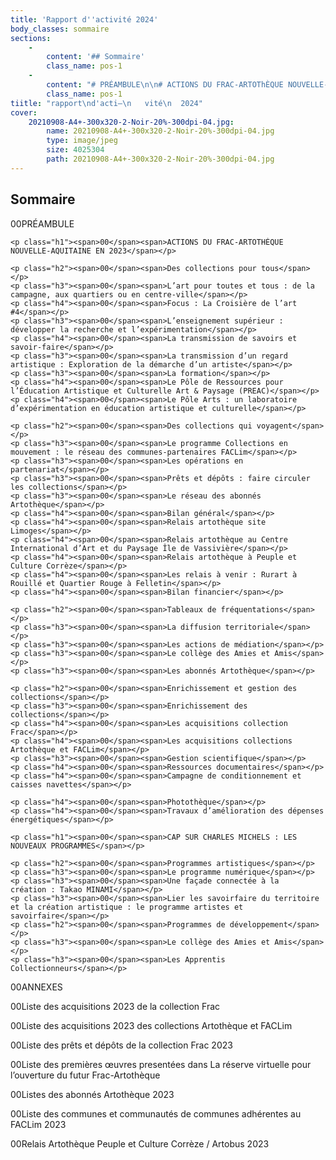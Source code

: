 ```yaml
---
title: 'Rapport d''activité 2024'
body_classes: sommaire
sections:
    -
        content: '## Sommaire'
        class_name: pos-1
    -
        content: "# PRÉAMBULE\n\n# ACTIONS DU FRAC-ARTOThÈQUE NOUVELLE-AQUITAINE EN 2023\n\n## Des collections pour tous\n### L’art pour toutes et tous\_: de la campagne, aux quartiers ou en centre-ville\n#### Focus\_: La Croisière de l’art #4\n### L’enseignement supérieur : développer la recherche et l’expérimentation\n#### La transmission de savoirs et savoir-faire\n### La transmission d’un regard artistique\_: Exploration de la démarche d’un artiste\n### La formation\n#### Le Pôle de Ressources pour l’Éducation Artistique et Culturelle Art & Paysage (PREAC)\n#### Le Pôle Arts : un laboratoire d’expérimentation en éducation artistique et culturelle\n\n## Des collections qui voyagent\n### Le programme Collections en mouvement\_: le réseau des communes-partenaires FACLim\n### Les opérations en partenariat\n### Prêts et dépôts\_: faire circuler les collections\n### Le réseau des abonnés Artothèque\n#### Bilan général\n#### Relais artothèque site Limoges\n#### Relais artothèque au Centre International d’Art et du Paysage Île de Vassivière\n#### Relais artothèque à Peuple et Culture Corrèze\n#### Les relais à venir : Rurart à Rouillé et Quartier Rouge à Felletin\n#### Bilan financier\n\n## Tableaux de fréquentations\n### La diffusion territoriale\n### Les actions de médiation\n### Le collège des Amies et Amis\n### Les abonnés Artothèque\n\n## Enrichissement et gestion des collections\n### Enrichissement des collections\n#### Les acquisitions collection Frac\n#### Les acquisitions collections Artothèque et FACLim\n### Gestion scientifique\n#### Ressources documentaires\n#### Campagne de conditionnement et caisses navettes\n\n#### Photothèque\n#### Travaux d’amélioration des dépenses énergétiques\n\n# CAP SUR ChARLES MIChELS : LES NOUVEAUX PROGRAMMES\n\n## Programmes artistiques\n### Le programme numérique\n### Une façade connectée à la création\_: Takao MINAMI\n### Lier les savoirfaire du territoire et la création artistique : le programme artistes et savoirfaire\n## Programmes de développement\n### Le collège des Amies et Amis\n### Les Apprentis Collectionneurs\n\n# ANNEXES\n## Liste des acquisitions 2023 de la collection Frac\n## Liste des acquisitions 2023 des collections Artothèque et FACLim\n## Liste des prêts et dépôts de la collection Frac 2023\n## Liste des premières œuvres presentées dans La réserve virtuelle pour l’ouverture du futur Frac-Artothèque\n## Listes des abonnés Artothèque 2023\n## Liste des communes et communautés de communes adhérentes au FACLim 2023\n## Relais Artothèque Peuple et Culture Corrèze / Artobus 2023"
        class_name: pos-1
tiitle: "rapport\nd'acti–\n   vité\n  2024"
cover:
    20210908-A4+-300x320-2-Noir-20%-300dpi-04.jpg:
        name: 20210908-A4+-300x320-2-Noir-20%-300dpi-04.jpg
        type: image/jpeg
        size: 4025304
        path: 20210908-A4+-300x320-2-Noir-20%-300dpi-04.jpg
---
```


## Sommaire

<div id="container">
	<p class="h1"><span>00</span><span>PRÉAMBULE</span></p>

	<p class="h1"><span>00</span><span>ACTIONS DU FRAC-ARTOTHÈQUE NOUVELLE-AQUITAINE EN 2023</span></p>

	<p class="h2"><span>00</span><span>Des collections pour tous</span></p>
	<p class="h3"><span>00</span><span>L’art pour toutes et tous : de la campagne, aux quartiers ou en centre-ville</span></p>
	<p class="h4"><span>00</span><span>Focus : La Croisière de l’art #4</span></p>
	<p class="h3"><span>00</span><span>L’enseignement supérieur : développer la recherche et l’expérimentation</span></p>
	<p class="h4"><span>00</span><span>La transmission de savoirs et savoir-faire</span></p>
	<p class="h3"><span>00</span><span>La transmission d’un regard artistique : Exploration de la démarche d’un artiste</span></p>
	<p class="h3"><span>00</span><span>La formation</span></p>
	<p class="h4"><span>00</span><span>Le Pôle de Ressources pour l’Éducation Artistique et Culturelle Art & Paysage (PREAC)</span></p>
	<p class="h4"><span>00</span><span>Le Pôle Arts : un laboratoire d’expérimentation en éducation artistique et culturelle</span></p>

	<p class="h2"><span>00</span><span>Des collections qui voyagent</span></p>
	<p class="h3"><span>00</span><span>Le programme Collections en mouvement : le réseau des communes-partenaires FACLim</span></p>
	<p class="h3"><span>00</span><span>Les opérations en partenariat</span></p>
	<p class="h3"><span>00</span><span>Prêts et dépôts : faire circuler les collections</span></p>
	<p class="h3"><span>00</span><span>Le réseau des abonnés Artothèque</span></p>
	<p class="h4"><span>00</span><span>Bilan général</span></p>
	<p class="h4"><span>00</span><span>Relais artothèque site Limoges</span></p>
	<p class="h4"><span>00</span><span>Relais artothèque au Centre International d’Art et du Paysage Île de Vassivière</span></p>
	<p class="h4"><span>00</span><span>Relais artothèque à Peuple et Culture Corrèze</span></p>
	<p class="h4"><span>00</span><span>Les relais à venir : Rurart à Rouillé et Quartier Rouge à Felletin</span></p>
	<p class="h4"><span>00</span><span>Bilan financier</span></p>

	<p class="h2"><span>00</span><span>Tableaux de fréquentations</span></p>
	<p class="h3"><span>00</span><span>La diffusion territoriale</span></p>
	<p class="h3"><span>00</span><span>Les actions de médiation</span></p>
	<p class="h3"><span>00</span><span>Le collège des Amies et Amis</span></p>
	<p class="h3"><span>00</span><span>Les abonnés Artothèque</span></p>

	<p class="h2"><span>00</span><span>Enrichissement et gestion des collections</span></p>
	<p class="h3"><span>00</span><span>Enrichissement des collections</span></p>
	<p class="h4"><span>00</span><span>Les acquisitions collection Frac</span></p>
	<p class="h4"><span>00</span><span>Les acquisitions collections Artothèque et FACLim</span></p>
	<p class="h3"><span>00</span><span>Gestion scientifique</span></p>
	<p class="h4"><span>00</span><span>Ressources documentaires</span></p>
	<p class="h4"><span>00</span><span>Campagne de conditionnement et caisses navettes</span></p>

	<p class="h4"><span>00</span><span>Photothèque</span></p>
	<p class="h4"><span>00</span><span>Travaux d’amélioration des dépenses énergétiques</span></p>

	<p class="h1"><span>00</span><span>CAP SUR CHARLES MICHELS : LES NOUVEAUX PROGRAMMES</span></p>

	<p class="h2"><span>00</span><span>Programmes artistiques</span></p>
	<p class="h3"><span>00</span><span>Le programme numérique</span></p>
	<p class="h3"><span>00</span><span>Une façade connectée à la création : Takao MINAMI</span></p>
	<p class="h3"><span>00</span><span>Lier les savoirfaire du territoire et la création artistique : le programme artistes et savoirfaire</span></p>
	<p class="h2"><span>00</span><span>Programmes de développement</span></p>
	<p class="h3"><span>00</span><span>Le collège des Amies et Amis</span></p>
	<p class="h3"><span>00</span><span>Les Apprentis Collectionneurs</span></p>
</div>

<div id="container">
	<p class="h1"><span>00</span><span>ANNEXES</span></p>
	<p class="h2"><span>00</span><span>Liste des acquisitions 2023 de la collection Frac</span></p>
	<p class="h2"><span>00</span><span>Liste des acquisitions 2023 des collections Artothèque et FACLim</span></p>
	<p class="h2"><span>00</span><span>Liste des prêts et dépôts de la collection Frac 2023</span></p>
	<p class="h2"><span>00</span><span>Liste des premières œuvres presentées dans La réserve virtuelle pour l’ouverture du futur Frac-Artothèque</span></p>
	<p class="h2"><span>00</span><span>Listes des abonnés Artothèque 2023</span></p>
	<p class="h2"><span>00</span><span>Liste des communes et communautés de communes adhérentes au FACLim 2023</span></p>
	<p class="h2"><span>00</span><span>Relais Artothèque Peuple et Culture Corrèze / Artobus 2023</span></p>
</div>